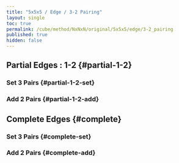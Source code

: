 ```yaml
---
title: "5x5x5 / Edge / 3-2 Pairing"
layout: single
toc: true
permalink: /cube/method/NxNxN/original/5x5x5/edge/3-2_pairing
published: true
hidden: false
---
```


<head>
  <base target="_blank">
  <link
    rel   = "stylesheet"
    type  = "text/css"
    href  = "/assets/css/twisty/NxNxN/5x5x5.css"
  >
  <script
    src   = "https://cdn.cubing.net/js/cubing/twisty"
    type  = "module"
    defer
  ></script>
</head>



## Partial Edges : 1-2 {#partial-1-2}

### Set 3 Pairs {#partial-1-2-set}

<div class="twisty-wrapper">
  <twisty-player
    puzzle                    = "5x5x5"
    experimental-stickering   = "F2L"
    alg                       = "u L' U L D F' R F R' y R U' R' y D' R F' R' F u' y y"
    experimental-setup-alg    = "2U 2D R U R' L' U' L y R U' R' y F' U F y2 R U' R' U L' U L 2U 2D2 R' D R L D' L' y2 D' F D' F' L D' L' 2U 2D2 R' D R L D L' 2U2 2D y2 R' D R L D' L' 2U' 2D2 R U R' L' U' L y2 R U' R' L' U2 L y2"
    experimental-setup-anchor = "start"
    tempo-scale               = "1.3"
  ></twisty-player>
</div>

### Add 2 Pairs {#partial-1-2-add}

<div class="twisty-wrapper">
  <twisty-player
    puzzle                    = "5x5x5"
    experimental-stickering   = "F2L"
    alg                       = "L U' L' F R' F' R u' L' U' L F R' F' R u D' R' D R B L' B' L U' R U' R' u' D F' R F R' u D' L D' L' L U' L' F R' F' R u' L' U' L F R' F' R u L U' L' R U' R' u' R U R' F R' F' R u"
    experimental-setup-alg    = "2U 2D R U R' L' U' L y R U' R' y F' U F y2 R U' R' U L' U L 2U 2D2 R' D R L D' L' y2 D' F D' F' L D' L' 2U 2D2 R' D R L D L' 2U2 2D y2 R' D R L D' L' 2U' 2D2 R U R' L' U' L y2 R U' R' L' U2 L y2 u L' U L D F' R F R' y R U' R' y D' R F' R' F u' y y"
    experimental-setup-anchor = "start"
    tempo-scale               = "1.3"
  ></twisty-player>
</div>



## Complete Edges {#complete}

### Set 3 Pairs {#complete-set}

<div class="twisty-wrapper">
  <twisty-player
    puzzle                    = "5x5x5"
    experimental-stickering   = "F2L"
    alg                       = "L' U L F R' F' R y F R' F' R y F R' F' R y y u R' U R F R' F' R y R U' R' y D F' R F R' y R' D R y u' y"
    experimental-setup-alg    = "2U 2D R U R' L' U' L y R U' R' y F' U F y2 R U' R' U L' U L 2U 2D2 R' D R L D' L' y2 D' F D' F' L D' L' 2U 2D2 R' D R L D L' 2U2 2D y2 R' D R L D' L' 2U' 2D2 R U R' L' U' L y2 R U' R' L' U2 L y2 u L' U L D F' R F R' y R U' R' y D' R F' R' F u' y y L U' L' F R' F' R u' L' U' L F R' F' R u D' R' D R B L' B' L U' R U' R' u' D F' R F R' u D' L D' L' L U' L' F R' F' R u' L' U' L F R' F' R u L U' L' R U' R' u' R U R' F R' F' R u"
    experimental-setup-anchor = "start"
    tempo-scale               = "1.3"
  ></twisty-player>
</div>

### Add 2 Pairs {#complete-add}

<div class="twisty-wrapper">
  <twisty-player
    puzzle                    = "5x5x5"
    experimental-stickering   = "F2L"
    alg                       = "R U' R' u' D' R F' R' F u D R' D R u' L F' L' F R U' R' u y' R U R' F R' F' R U' u' R U R' F R' F' R u"
    experimental-setup-alg    = "2U 2D R U R' L' U' L y R U' R' y F' U F y2 R U' R' U L' U L 2U 2D2 R' D R L D' L' y2 D' F D' F' L D' L' 2U 2D2 R' D R L D L' 2U2 2D y2 R' D R L D' L' 2U' 2D2 R U R' L' U' L y2 R U' R' L' U2 L y2 u L' U L D F' R F R' y R U' R' y D' R F' R' F u' y y L U' L' F R' F' R u' L' U' L F R' F' R u D' R' D R B L' B' L U' R U' R' u' D F' R F R' u D' L D' L' L U' L' F R' F' R u' L' U' L F R' F' R u L U' L' R U' R' u' R U R' F R' F' R u
L' U L F R' F' R y F R' F' R y F R' F' R y y u R' U R F R' F' R y R U' R' y D F' R F R' y R' D R y u' y"
    experimental-setup-anchor = "start"
    tempo-scale               = "1.3"
  ></twisty-player>
</div>
